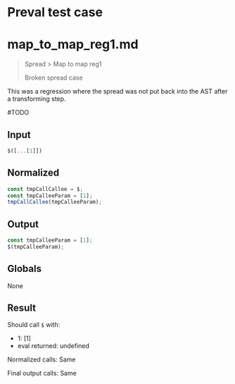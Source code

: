 # Preval test case

# map_to_map_reg1.md

> Spread > Map to map reg1
>
> Broken spread case

This was a regression where the spread was not put back into the AST after a transforming step.

#TODO

## Input

`````js filename=intro
$([...[1]])
`````

## Normalized

`````js filename=intro
const tmpCallCallee = $;
const tmpCalleeParam = [1];
tmpCallCallee(tmpCalleeParam);
`````

## Output

`````js filename=intro
const tmpCalleeParam = [1];
$(tmpCalleeParam);
`````

## Globals

None

## Result

Should call `$` with:
 - 1: [1]
 - eval returned: undefined

Normalized calls: Same

Final output calls: Same
